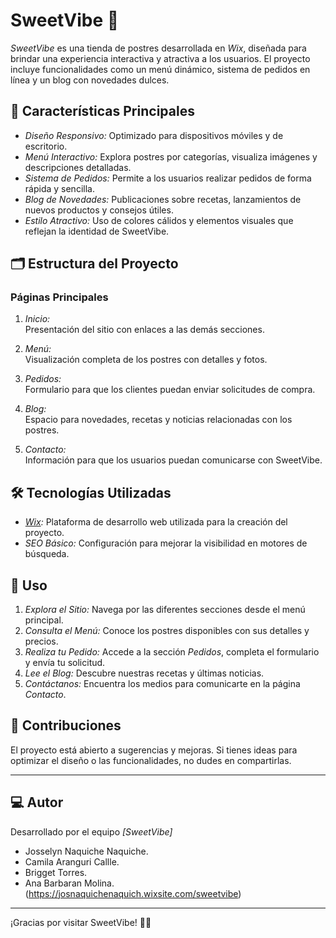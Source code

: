 # SweetVibe 🍰  

*SweetVibe* es una tienda de postres desarrollada en *Wix*, diseñada para brindar una experiencia interactiva y atractiva a los usuarios. El proyecto incluye funcionalidades como un menú dinámico, sistema de pedidos en línea y un blog con novedades dulces.  

## 🚀 Características Principales  

- *Diseño Responsivo:* Optimizado para dispositivos móviles y de escritorio.  
- *Menú Interactivo:* Explora postres por categorías, visualiza imágenes y descripciones detalladas.  
- *Sistema de Pedidos:* Permite a los usuarios realizar pedidos de forma rápida y sencilla.  
- *Blog de Novedades:* Publicaciones sobre recetas, lanzamientos de nuevos productos y consejos útiles.  
- *Estilo Atractivo:* Uso de colores cálidos y elementos visuales que reflejan la identidad de SweetVibe.  

## 🗂️ Estructura del Proyecto  

### Páginas Principales  
1. *Inicio:*  
   Presentación del sitio con enlaces a las demás secciones.  

2. *Menú:*  
   Visualización completa de los postres con detalles y fotos.  

3. *Pedidos:*  
   Formulario para que los clientes puedan enviar solicitudes de compra.  

4. *Blog:*  
   Espacio para novedades, recetas y noticias relacionadas con los postres.  

5. *Contacto:*  
   Información para que los usuarios puedan comunicarse con SweetVibe.  

## 🛠️ Tecnologías Utilizadas  

- *[Wix](https://josnaquichenaquich.wixsite.com/sweetvibe):* Plataforma de desarrollo web utilizada para la creación del proyecto.  
- *SEO Básico:* Configuración para mejorar la visibilidad en motores de búsqueda.  

## 📖 Uso  

1. *Explora el Sitio:* Navega por las diferentes secciones desde el menú principal.  
2. *Consulta el Menú:* Conoce los postres disponibles con sus detalles y precios.  
3. *Realiza tu Pedido:* Accede a la sección *Pedidos*, completa el formulario y envía tu solicitud.  
4. *Lee el Blog:* Descubre nuestras recetas y últimas noticias.  
5. *Contáctanos:* Encuentra los medios para comunicarte en la página *Contacto*.  

## 🤝 Contribuciones  

El proyecto está abierto a sugerencias y mejoras. Si tienes ideas para optimizar el diseño o las funcionalidades, no dudes en compartirlas.  

---

## 💻 Autor  

Desarrollado por el equipo *[SweetVibe]*  
- Josselyn Naquiche Naquiche.
- Camila Aranguri Callle.
- Brigget Torres.
- Ana Barbaran Molina.
(https://josnaquichenaquich.wixsite.com/sweetvibe) 

---

¡Gracias por visitar SweetVibe! 🍰✨
